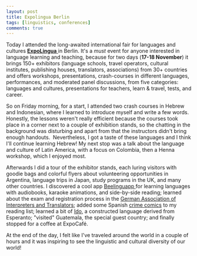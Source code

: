 ```yaml
---
layout: post
title: Expolingua Berlin
tags: [linguistics, conferences]
comments: true
---
```



Today I attended the long-awaited international fair for languages and cultures [**ExpoLingua** ](http://expolingua.com/en/)in Berlin. It's a *must* event for anyone interested in language learning and teaching, because for two days (**17-18 November**) it brings 150+ exhibitors (language schools, travel operators, cultural institutes, publishing houses, translators, associations) from 30+ countries and offers workshops, presentations, crash-courses in different languages, performances, and moderated panel discussions, from five categories: languages and cultures, presentations for teachers, learn & travel, tests, and career.

So on Friday morning, for a start, I attended two crash courses in Hebrew and Indonesian, where I learned to introduce myself and write a few words. Honestly, the lessons weren't really efficient because the courses took place in a corner next to a couple of exhibition stands, so the chatting in the background was disturbing and apart from that the instructors didn't bring enough handouts.  Nevertheless, I got a taste of these languages and I think I'll continue learning Hebrew! My next stop was a talk about the language and culture of Latin America, with a focus on Colombia, then a Henna workshop, which I enjoyed most.

Afterwards I did a tour of the exhibitor stands, each luring visitors with goodie bags and colorful flyers about volunteering opportunities in Argentina, language trips in Japan, study programs in the UK, and many other countries. I discovered a cool app [Beelinguapp ](http://www.beelinguapp.com/)for learning languages with audiobooks, karaoke animations, and side-by-side reading; learned about the exam and registration process in the [German Association of Interpreters and Translators](http://www.bdue.de/); added some Spanish [crime comics](http://www.compactverlag.de/) to my reading list; learned a bit of [Ido](http://www.idolinguo.de/), a constructed language derived from Esperanto; "visited" Guatemala, the special guest country; and finally stopped for a coffee at ExpoCafé.

At the end of the day, I felt like I've traveled around the world in a couple of hours and it was inspiring to see the linguistic and cultural diversity of our world!